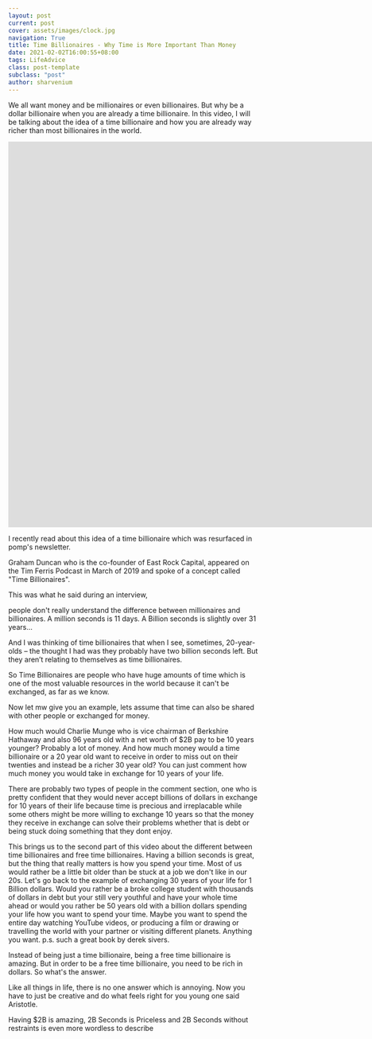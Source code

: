 ```yaml
---
layout: post
current: post
cover: assets/images/clock.jpg
navigation: True
title: Time Billionaires - Why Time is More Important Than Money
date: 2021-02-02T16:00:55+08:00
tags: LifeAdvice
class: post-template
subclass: "post"
author: sharvenium
---
```

We all want money and be millionaires or even billionaires. But why be a dollar billionaire when you are already a time billionaire. In this video, I will be talking about the idea of a time billionaire and how you are already way richer than most billionaires in the world. 

<iframe width="1905" height="775" src="https://www.youtube.com/embed/rW05573vhrQ" frameborder="0" allow="accelerometer; autoplay; clipboard-write; encrypted-media; gyroscope; picture-in-picture" allowfullscreen></iframe>

I recently read about this idea of a time billionaire which was resurfaced in pomp's newsletter. 

Graham Duncan who is the co-founder of East Rock Capital, appeared on the Tim Ferris Podcast in March of 2019 and spoke of a concept called "Time Billionaires". 

This was what he said during an interview, 

people don't really understand the difference between millionaires and billionaires. A million seconds is 11 days. A Billion seconds is slightly over 31 years...

And I was thinking of time billionaires that when I see, sometimes, 20-year-olds – the thought I had was they probably have two billion seconds left. But they aren’t relating to themselves as time billionaires. 

So Time Billionaires are people who have huge amounts of time which is one of the most valuable resources in the world because it can't be exchanged, as far as we know.

Now let mw give you an example, lets assume that time can also be shared with other people or exchanged for money.

How much would Charlie Munge who is vice chairman of Berkshire Hathaway and also 96 years old with a net worth of $2B pay to be 10 years younger? Probably a lot of money. And how much money would a time billionaire or a 20 year old want to receive in order to miss out on their twenties and instead be a richer 30 year old? You can just comment how much money you would take in exchange for 10 years of your life.  

There are probably two types of people in the comment section, one who is pretty confident that they would never accept billions of dollars in exchange for 10 years of their life because time is precious and irreplacable while some others might be more willing to exchange 10 years so that the money they receive in exchange can solve their problems whether that is debt or being stuck doing something that they dont enjoy. 

This brings us to the second part of this video about the different between time billionaires and free time billionaires. Having a billion seconds is great, but the thing that really matters is how you spend your time. Most of us would rather be a little bit older than be stuck at a job we don't like in our 20s. Let's go back to the example of exchanging 30 years of your life for 1 Billion dollars. Would you rather be a broke college student with thousands of dollars in debt but your still very youthful and have your whole time ahead or would you rather be 50 years old with a billion dollars spending your life how you want to spend your time. Maybe you want to spend the entire day watching YouTube videos, or producing a film or drawing or travelling the world with your partner or visiting different planets. Anything you want. p.s. such a great book by derek sivers.

Instead of being just a time billionaire, being a free time billionaire is amazing. But in order to be a free time billionaire, you need to be rich in dollars. So what's the answer. 

Like all things in life, there is no one answer which is annoying. Now you have to just be creative and do what feels right for you young one said Aristotle. 

Having $2B is amazing, 2B Seconds is Priceless and 2B Seconds without restraints is even more wordless to describe
